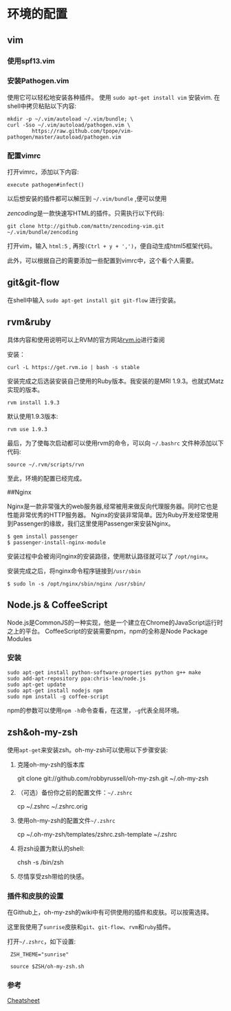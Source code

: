 环境的配置
==========

## vim

### 使用spf13.vim

### 安装Pathogen.vim

使用它可以轻松地安装各种插件。 
使用 `sudo apt-get install vim` 安装vim.
在shell中拷贝粘贴以下内容:

	mkdir -p ~/.vim/autoload ~/.vim/bundle; \
	curl -Sso ~/.vim/autoload/pathogen.vim \
			https://raw.github.com/tpope/vim-pathogen/master/autoload/pathogen.vim

### 配置vimrc

打开vimrc，添加以下内容:

	execute pathogen#infect()

以后想安装的插件都可以解压到 `~/.vim/bundle` ,便可以使用

*zencoding*是一款快速写HTML的插件。只需执行以下代码:

	git clone http://github.com/mattn/zencoding-vim.git ~/.vim/bundle/zencoding

打开vim，输入 `html:5` , 再按`(Ctrl + y + ',')`，便自动生成html5框架代码。

此外，可以根据自己的需要添加一些配置到vimrc中，这个看个人需要。

## git&git-flow

在shell中输入 `sudo apt-get install git git-flow` 进行安装。

## rvm&ruby

具体内容和使用说明可以上RVM的官方网站[rvm.io](https://rvm.io)进行查阅

安装：

```shell
curl -L https://get.rvm.io | bash -s stable
```

安装完成之后选装安装自己使用的Ruby版本。我安装的是MRI 1.9.3。也就式Matz实现的版本。

```shell
rvm install 1.9.3
```

默认使用1.9.3版本:

```shell
rvm use 1.9.3
```

最后，为了使每次启动都可以使用rvm的命令，可以向 `~/.bashrc` 文件种添加以下代码:

```shell
source ~/.rvm/scripts/rvn
```

至此，环境的配置已经完成。
	
##Nginx

Nginx是一款非常强大的web服务器,经常被用来做反向代理服务器。同时它也是性能非常优秀的HTTP服务器。 
Nginx的安装非常简单。因为Ruby开发经常使用到Passenger的缘故，我们这里使用Passenger来安装Nginx。

```shell
$ gem install passenger
$ passenger-install-nginx-module
```

安装过程中会被询问nginx的安装路径，使用默认路径就可以了 `/opt/nginx`。

安装完成之后，将nginx命令程序链接到`/usr/sbin`

```shell
$ sudo ln -s /opt/nginx/sbin/nginx /usr/sbin/
```

## Node.js & CoffeeScript

Node.js是CommonJS的一种实现，他是一个建立在Chrome的JavaScript运行时之上的平台。
CoffeeScript的安装需要npm，npm的全称是Node Package Modules

### 安装

```shell
sudo apt-get install python-software-properties python g++ make
sudo add-apt-repository ppa:chris-lea/node.js
sudo apt-get update
sudo apt-get install nodejs npm
sudo npm install -g coffee-script
```

npm的参数可以使用`npm -h`命令查看，在这里，`-g`代表全局环境。

## zsh&oh-my-zsh

使用`apt-get`来安装zsh。oh-my-zsh可以使用以下步骤安装: 

1. 克隆oh-my-zsh的版本库
	
	git clone git://github.com/robbyrussell/oh-my-zsh.git ~/.oh-my-zsh

2. （可选）备份你之前的配置文件：`~/.zshrc`
	
	cp ~/.zshrc ~/.zshrc.orig

3. 使用oh-my-zsh的配置文件`~/.zshrc`
	
	cp ~/.oh-my-zsh/templates/zshrc.zsh-template ~/.zshrc

4. 将zsh设置为默认的shell:
	
	chsh -s /bin/zsh

5. 尽情享受zsh带给的快感。

### 插件和皮肤的设置

在Github上，oh-my-zsh的wiki中有可供使用的插件和皮肤。可以按需选择。

这里我使用了`sunrise`皮肤和`git`、`git-flow`、`rvm`和`ruby`插件。

打开`~/.zshrc`，如下设置:

	 ZSH_THEME="sunrise"

	 source $ZSH/oh-my-zsh.sh

### 参考

[Cheatsheet](https://github.com/robbyrussell/oh-my-zsh/wiki/Cheatsheet)
